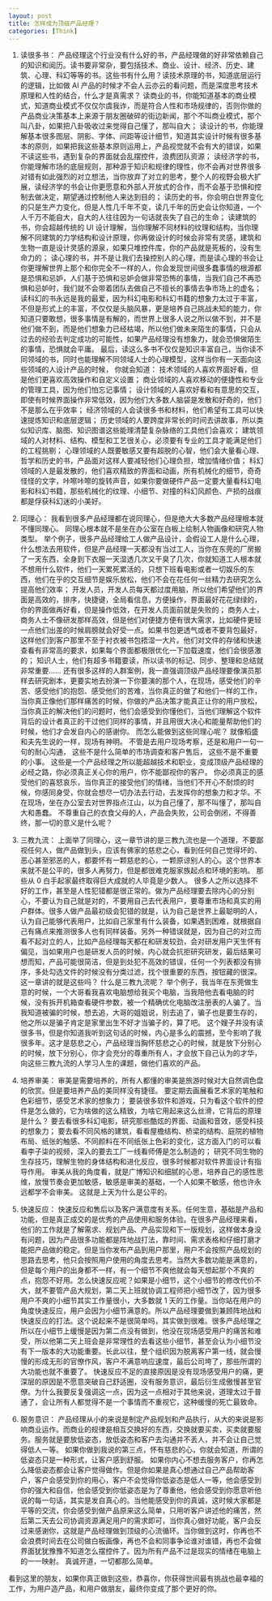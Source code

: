 ```yaml
---
layout: post
title: 怎样成为顶级产品经理？
categories: [Think]
---
```


1. 读很多书： 产品经理这个行业没有什么好的书，产品经理做的好非常依赖自己的知识和阅历。读书要非常杂，要包括技术、商业、设计、经济、历史、建筑、心理、科幻等等的书。这些书有什么用？读技术原理的书，知道底层运行的逻辑，比如做 AI 产品的时候才不会人云亦云的看问题，而是深度思考技术原理和人性的结合，什么才是真需求？ 读商业的书，你能知道基本的商业模式，知道商业模式不仅仅尔虞我诈，而是符合人性和市场规律的，否则你做的产品商业决策基本上来源于朋友圈破碎的街边新闻，那个不叫商业模式，那个叫八卦，如果把八卦吸收过来觉得自己懂了，那叫自大； 读设计的书，你能理解基本很多图层、阴影、字体、间距等设计细节，知道其实设计时候有很多基本的原则，如果把我这些基本原则运用上，产品视觉就不会有大的错误，如果不读这些书，遇到复杂的界面就会乱摆控件，浪费团队资源； 读经济学的书，你能理解市场的底层规则，那种源于知识和规律的理性，你不会再对世界很多对错有如此强烈的对立想法，当你放弃了对立的思考，整个人的视野会极大扩展，读经济学的书会让你更愿意和外部人开放式的合作，而不会基于恐惧和控制去做决定，期望通过控制他人来达到目的； 读历史的书，你会明白世界变化的只是生产力变化，但是人性几千年不变，读几千年的历史会让你知道，一个人千万不能自大，自大的人往往因为一句话就丧失了自己的生命； 读建筑的书，你会超越传统的 UI 设计理解，当你理解不同材料的纹理和结构，当你理解不同建筑的力学结构和设计原理，你再做设计的时候会非常有灵感，建筑和生物一直是设计灵感的源泉，如果只堆控件库，你的产品就是死板的，没有生命力的； 读心理的书，并不是让我们去操控别人的心理，而是读心理的书会让你更理解世界上那个和你完全不一样的人，你会发现世间很多蠢事情的根源都是恐惧和忌妒，人们基于恐惧和忌妒会做非常恐怖的事情，当我们自己不再恐惧和忌妒时，我们就不会带着团队去做自己不擅长的事情去争市场上的虚名； 读科幻的书永远是我的最爱，因为科幻电影和科幻书籍的想象力太过于丰富，不但是形式上的丰富，不仅仅是头脑风暴，更是培养自己挑战未知的能力，你知道只要敢想，很多事情是有解的，而世界上很多人说之所以做不到，并不是他们做不到，而是他们想象力已经枯竭，所以他们做未来陌生的事情，只会从过去的经验去判定成功的可能性，如果产品经理没有想象力，就会恐惧做陌生的事情，恐惧就会平庸。 最后，读这么多书不仅仅是知识丰富自己，当你读不同领域的书，同时也能理解不同领域人士的心理模型，这样当你有一天面向这些领域的人设计产品的时候， 你就会知道： 技术领域的人喜欢界面好看，但是他们更喜欢高效操作和自定义设置； 商业领域的人喜欢移动的便捷性和专业的管理工具，因为他们怕忘记事情； 设计领域的人喜欢好看和有意思的交互，即使有时候界面操作非常低效，因为他们大多数人脑袋是发散和好奇的，他们不是那么在乎效率； 经济领域的人会读很多书和材料，他们希望有工具可以快速提炼知识和底层逻辑； 历史领域的人要跨度非常长的时间去讲故事，所以类似知识库、脑图、知识图谱这些能理清楚复杂脉络的工具他们会喜欢； 建筑领域的人对材料、结构、模型和工艺很关心，必须要有专业的工具才能满足他们的工程挑剔； 心理领域的人既要敏感又要有超脱的心智，他们会大量看心理、哲学和历史的书，产品面对这样人要减轻他们心理负担，增加情绪价值； 科幻领域的人是最发散的，他们喜欢精致的界面和动画，所有机械化的细节，奇奇怪怪的文字，咔嚓咔嚓的旋转声音，如果你要做硬件产品一定要大量看科幻电影和科幻书籍，那些机械化的纹理、小细节、对撞的科幻风颜色、产损的战痕都是俘获科幻迷的小美好。

2. 同理心： 我看到很多产品经理都在说同理心，但是绝大大多数产品经理根本就不懂同理心。 同理心根本就不是坐在办公室在白板上绘制人物画像和研究人物类型。 举个例子，很多产品经理给工人做产品设计，会假设工人是什么心理，什么想法去用软件，但是产品经理一天都没有当过工人，当你在东莞的厂房搬了一天东西，全身到下衣服一天湿透几次又干臭了几次，你就知道工人根本就不想用什么软件，他们一天累死累活的，只想下班看电影或者一切娱乐的东西，他们在乎的交互细节是娱乐放松，他们不会在花任何一丝精力去研究怎么提高他们效率； 开发人员，开发人员每天都过度用脑，所以他们希望他们的界面是高效的，排序，快捷键，全局看信息，方便操作，界面最好花花绿绿的，你的界面做再好看，但是操作低效，在开发人员面前就是失败的； 商务人士，商务人士不像研发那样高效，但是他们对便捷方便有很大需求，比如硬件更轻一点他们出差的时候肩膀就会好受一点。如果书包更透气或者不要背包最好，这样他们到客户那里不至于衬衣被书包捂湿一大片。他们对文件的存储和快速查看有非常高的要求，如果每个界面都极限优化一下加载速度，他们会很感激的； 知识人士，他们有超多书籍要读，所以读书的标记、同步、整理和总结就非常重要...... 还有很多这样的人群案例，我一直强调顶级产品经理要像演员那样去研究剧本，更要实地去扮演一下你要演的那个人，在现场，感受他们的辛苦、感受他们的抱怨、感受他们的苦难，当你真正的做了和他们一样的工作，当你真正像他们那样痛苦的时候，你做的产品决策才能真正让你的用户放松，当你真正的解决他们的问题时，他们会感受到你懂他们，当他们理解这个软件背后的设计者真正的干过他们同样的事情，并且用很大决心和能量帮助他们的时候，他们才会发自内心的感谢你。 而怎么能做到这些同理心呢？ 就像稻盛和夫先生说的一样，现场有神明。 不管是去用户现场考察，还是和用户一句一句的耐心沟通， 这些不是什么简单的市场调查和客户售后， 这些不是不重要的小事。 这些是一个产品经理之所以能超越技术和职业，变成顶级产品经理的必经之路，你必须真正关心你的用户，你不能鄙视你的客户。 你必须真正的感受他们的喜怒哀乐，当你真正的接受他们的情绪，当他们不开心不耐烦的时候，你感同身受，你就会想尽一切办法去行动，去发挥你的想象力和才华。不在现场，坐在办公室去对世界指点江山，以为自己懂了，那不叫懂了，那叫自大和愚蠢。 不尊重自己的衣食父母的人，产品会失败，公司会倒闭，不得善终，那一切的意义是什么呢？

3. 三教九流： 上面举了同理心，这一章节讲的是三教九流也是一个道理，不要鄙视任何人，做产品做到头，应该有佛家的慈悲之心，看到任何自己觉得坏的、恶心甚至邪恶的人，都要怀有一颗慈悲的心，一颗原谅别人的心。这个世界本来就不是公平的，很多人再努力，但是都很难克服家族起点和环境的影响。 那些从 0 白手起家最终取得巨大成就的人毕竟是少数人。 很多人之所以选择不好的工作，甚至是人性犯错都是很正常的。做为产品经理要去除内心的分别心，不要认为自己就是对的，不要用自己去代表用户，要尊重市场和真实的用户群体。很多人做产品最初级会犯错的就是，认为自己是世界上最聪明的人，认为自己能够代表用户，比如自己家里有什么装备，如果遇到困难，就根据自己有痛点来推测很多人也有同样装备。另外一种错误就是，因为自己的对立而看不起对立的人，比如产品经理每天都在和研发较劲，会对研发用户天生怀有偏见，当如果用户也是研发人员的时候，内心就会抗拒研究研发，最后结果可想而知，产品可能很简洁，但是到处犯不高效的错误，任何一个列表都没有排序，多处勾选文件的时候没有分类过滤，找个很重要的东西，按钮藏的很深。 这一章讲的就是这些吗？ 什么是三教九流呢？ 举个例子，我当年在东莞做生意的时候，一个大哥看我喜欢电脑想给我买个电脑，当我陪他去看电脑的时候，没有拆开机箱查看硬件参数，被一个精确优化电脑改注册表的人骗了。当我知道被骗的时候，想去追，大哥的姐姐说，别去追了，骗子也是要生存的，他之所以是骗子肯定是家里出生不好才当骗子的，算了吧。 这个嫂子并没有读很多书，但是你知道我听到这句话的时候，内心是多么的震撼，至今影响了我很多年。这才是慈悲之心，产品经理当胸怀慈悲之心的时候，就是放下分别心的时候，放下分别心，你才会充分的尊重所有人，才会放下自己认为的才华，向这些三教九流的人学习人生的课题，做他们喜欢的产品。

4. 培养审美： 审美是需要培养的，所有人都懂的审美是旅游时候对大自然调色盘的欣赏。但是要培养产品的美同样没有捷径。 要定期去画展看艺术家的笔触和色彩细节，感受艺术家的想象力； 要装很多软件和游戏，只为看这个软件的控件是怎么做的，它为啥做的这么精致，为啥它用起来这么丝滑，它背后的原理是什么？ 要去看很多科幻电影，研究那些酷炫的界面、动画和音效，感受科技的想象力； 要去看不同风格的建筑，看看屋檐结构、桥梁的结构、庭院的植物布局、纸张的触感、不同颜料在不同纸张上色彩的变化，这方面入门的可以看看李子柒的视频，深入的要去工厂一线看师傅是怎么制造的； 研究不同生物的生存技巧，理解生物的身体结构和进化反应，很多时候都对软件界面设计有指导作用。 审美从我的角度看，就是广博知识和细腻的心思，培养自己的感性思维，放慢节奏会更加敏感，敏感是审美的基础，一个人如果不敏感，他也许永远都学不会审美。 这就是上天为什么是公平的。

5. 快速反应： 快速反应和售后以及客户满意度有关系。任何生意，基础是产品和功能，但是真正成交的是优秀的产品使用和服务体验。在很多产品经理来看，他们的工作就是了解需求、规划产品、产品实现和下一版规划，这样做本身没有问题，因为产品很多功能都是阵地战打法，靠时间、需求表格和仔细打磨才能把产品做的稳定。但是当你发布产品到用户那里，用户不会按照产品规划的思路去思考，他只会按照用户使用的角度去思考。当然大多数功能是满意的，但是每个用户的出身都不一样，有一个细节不爽他就会每天想起那个不爽的点，抱怨不好用。怎么快速反应呢？如果是小细节，这个小细节的修改代价不大，就不要管产品大规划，第二天上班就协调工程师把小细节改了，因为很多用户不爽的小细节其实工作量很小，大多数就 1 天的工作量。当你站在用户的角度快速反应，用户会因为小细节满意的。所以产品经理要做到兼顾阵地战和快速反应的打法。这个说起来不是很简单吗，其实做到很难。很多产品经理之所以在小细节上缓慢是因为第二点没有做到，他没在现场感受用户的痛苦和难受，所以他第二天上班会是非常理性的去看这些小细节，甚至会认为小细节没有下一版本的大功能重要。长此以往，整个组织因为脱离客户第一线，就会慢慢的形成无形的官僚作风，客户不满意响应速度，最后公司垮了，那些所谓的大功能也就不重要了。 快速反应不足的直接原因是没有现场感受用户的痛，更深层的原因是不愿意突破自己舒适圈，没有服务意识，最后衍生成傲慢甚至官僚。为什么我要反复强调这一点，因为这一点相对于其他来说，道理太过于普通了，会让所有人都觉得不是一个事情而不重视它，这种缓慢的死亡最致命。

6. 服务意识： 产品经理从小的来说是制定产品规划和产品执行，从大的来说是影响商业运作。而商业的规律是相互交换好的东西，交换就要买卖，买卖就要服务。服务就是要放低姿态，放低姿态和客户去沟通并不丢人，并不会让自己觉得低人一等。 如果你做到我说的第三点，怀有慈悲的心，你就会知道，所谓的低姿态只是一种形式，让客户感到舒服。 如果你内心不想去服务客户，你再怎么降低姿态都会让客户觉得做作。但是你如果是真心想通过自己产品帮助客户，客户会感受到你的用心，客户不会觉得你低姿态是低人一等，他会感受到你的强大和自信，他会感受到你低姿态是为了尊重他，他会感受到你愿意听他说的每一句话，其实是发自真心的。当他能感受到你的真诚，这时候大家都是平等的交流，你会感受到做产品原来这么简单，只用听客户讲述他的痛苦，然后第二天去公司协调资源满足用户的需求即可，当你真心做好功能，客户会反过来感谢你，这就是产品经理做到顶级的心流循环。当你做到这时，你再也不会浪费时间去在公司做白板画像，再也不会和同事争论谁对谁错，再也不会做界面犹犹豫豫不知道怎么摆控件了。因为所有产品不过是现实的情绪在电脑上的一一映射。 真诚开道，一切都那么简单。 

看到这里的朋友，如果你真正做到这些，恭喜你，你获得世间最有挑战也最幸福的工作，为用户造产品，和用户做朋友，最终你变成了那个更好的你。
